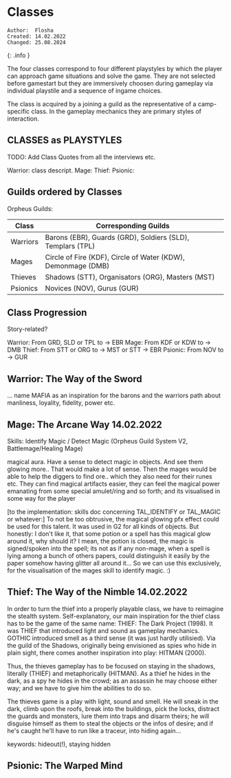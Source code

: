 # Classes

```
Author:  Flosha
Created: 14.02.2022
Changed: 25.08.2024
```
{: .info }

The four classes correspond to four different playstyles by which the player can approach game situations and solve the game. They are not selected before gamestart but they are immersively choosen during gameplay via individual playstile and a sequence of ingame choices. 

The class is acquired by a joining a guild as the representative of a camp-specific class.
In the gameplay mechanics they are primary styles of interaction.



## CLASSES as PLAYSTYLES

TODO: Add Class Quotes from all the interviews etc.

Warrior: class descript.
Mage:
Thief:
Psionic:




## Guilds ordered by Classes

Orpheus Guilds:

| Class    | Corresponding Guilds |
|----------|----------------------|
| Warriors | Barons (EBR), Guards (GRD), Soldiers (SLD), Templars (TPL) |
| Mages    | Circle of Fire (KDF), Circle of Water (KDW), Demonmage (DMB) |
| Thieves  | Shadows (STT), Organisators (ORG), Masters (MST) |
| Psionics | Novices (NOV), Gurus (GUR) |


## Class Progression
Story-related?

Warrior: From GRD, SLD or TPL to -> EBR
Mage: From KDF or KDW to -> DMB
Thief: From STT or ORG to -> MST or STT -> EBR 
Psionic: From NOV to -> GUR


## Warrior: The Way of the Sword

... name MAFIA as an inspiration for the barons and the warriors path about manliness, loyality, fidelity, power etc. 



## Mage: The Arcane Way	14.02.2022

Skills:
Identify Magic / Detect Magic  (Orpheus Guild System V2, Battlemage/Healing Mage)

magical aura. Have a sense to detect magic in objects. And see them glowing more.. That would make a lot of sense. Then the mages would be able to help the diggers to find ore.. which they also need for their runes etc. They can find magical artifacts easier, they can feel the magical power emanating from some special amulet/ring and so forth; and its visualised in some way for the player


[to the implementation: skills doc concerning TAL_IDENTIFY or TAL_MAGIC or whatever:]
To not be too obtrusive, the magical glowing pfx effect could be used for this talent. It was used in G2 for all kinds of objects. But honestly: I don't like it, that some potion or a spell has this magical glow around it, why should it? I mean, the potion is closed, the magic is signed/spoken into the spell; its not as if any non-mage, when a spell is lying among a bunch of others papers, could distinguish it easily by the paper somehow having glitter all around it... So we can use this exclusively, for the visualisation of the mages skill to identify magic. :)



## Thief: The Way of the Nimble	14.02.2022

In order to turn the thief into a properly playable class, we have to reimagine the stealth system. Self-explanatory, our main inspiration for the thief class has to be the game of the same name: THIEF: The Dark Project (1998). It was THIEF that introduced light and sound as gameplay mechanics. GOTHIC introduced smell as a third sense (it was just hardly utilisied). Via the guild of the Shadows, originally being envisioned as spies who hide in plain sight, there comes another inspiration into play: HITMAN (2000). 

Thus, the thieves gameplay has to be focused on staying in the shadows, literally (THIEF) and metaphorically (HITMAN). As a thief he hides in the dark, as a spy he hides in the crowd; as an assassin he may choose either way; and we have to give him the abilities to do so. 

The thieves game is a play with light, sound and smell. He will sneak in the dark, climb upon the roofs, break into the buildings, pick the locks, distract the guards and monsters, lure them into traps and disarm theirs; he will disguise himself as them to steal the objects or the infos of desire; and if he's caught he'll have to run like a traceur, into hiding again... 

keywords: hideout(!), staying hidden



## Psionic: The Warped Mind
